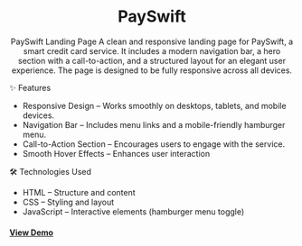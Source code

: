 
<h1  align='center'>PaySwift</h1>
<p align='center'>PaySwift Landing Page A clean and responsive landing page for PaySwift, a smart credit card service. It includes a modern navigation bar, a hero section with a call-to-action, and a structured layout for an elegant user experience. The page is designed to be fully responsive across all devices. </p>
✨ Features 
  <ul>
    <li>Responsive Design – Works smoothly on desktops, tablets, and mobile devices.</li>
    <li> Navigation Bar – Includes menu links and a mobile-friendly hamburger menu.</li>
    <li>Call-to-Action Section – Encourages users to engage with the service.</li>
    <li> Smooth Hover Effects – Enhances user interaction</li>
  </ul>
  🛠 Technologies Used
  <ul>
    <li>HTML – Structure and content</li>
    <li> CSS – Styling and layout </li>
    <li>JavaScript – Interactive elements (hamburger menu toggle)</li>
  </ul>

<h4> <a href=https://rekhss.github.io/paySwift/>View Demo</a> </h4>
